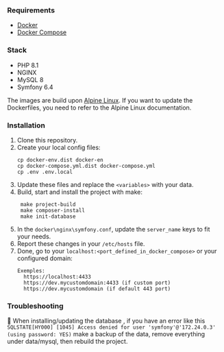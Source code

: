 ### Requirements

- [Docker](https://www.docker.com/)
- [Docker Compose](https://docs.docker.com/compose/)

### Stack

- PHP 8.1
- NGINX
- MySQL 8
- Symfony 6.4

The images are build upon [Alpine Linux](https://www.alpinelinux.org/). If you want to update the Dockerfiles,
you need to refer to the Alpine Linux documentation.

### Installation

1. Clone this repository.
2. Create your local config files:
    ```
    cp docker-env.dist docker-en
    cp docker-compose.yml.dist docker-compose.yml
    cp .env .env.local
    ```
3. Update these files and replace the `<variables>` with your data.
4. Build, start and install the project with make:
   ```
    make project-build
    make composer-install
    make init-database
    ```
5. In the `docker\nginx\symfony.conf`, update the `server_name` keys to fit your needs.
6. Report these changes in your `/etc/hosts` file.
7. Done, go to your `localhost:<port_defined_in_docker_compose>` or your configured domain:
    ```
    Exemples: 
      https://localhost:4433
      https://dev.mycustomdomain:4433 (if custom port)
      https://dev.mycustomdomain (if default 443 port)
    ```

### Troubleshooting
🤕 When installing/updating the database , if you have an error like this
`SQLSTATE[HY000] [1045] Access denied for user 'symfony'@'172.24.0.3' (using password: YES)`
make a backup of the data, remove everything under data/mysql, then rebuild the project.
